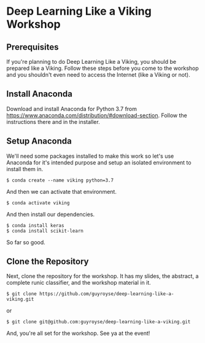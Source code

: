 # Deep Learning Like a Viking Workshop
## Prerequisites

If you're planning to do Deep Learning Like a Viking, you should be prepared
like a Viking. Follow these steps before you come to the workshop and you
shouldn't even need to access the Internet (like a Viking or not).

## Install Anaconda

Download and install Anaconda for Python 3.7 from
https://www.anaconda.com/distribution/#download-section.
Follow the instructions there and in the installer.

## Setup Anaconda

We'll need some packages installed to make this work so let's use Anaconda for
it's intended purpose and setup an isolated environment to install them in.

    $ conda create --name viking python=3.7

And then we can activate that environment.

    $ conda activate viking

And then install our dependencies.

    $ conda install keras
    $ conda install scikit-learn

So far so good.

## Clone the Repository

Next, clone the repository for the workshop. It has my slides, the abstract, a
complete runic classifier, and the workshop material in it.

    $ git clone https://github.com/guyroyse/deep-learning-like-a-viking.git

or

    $ git clone git@github.com:guyroyse/deep-learning-like-a-viking.git

And, you're all set for the workshop. See ya at the event!
